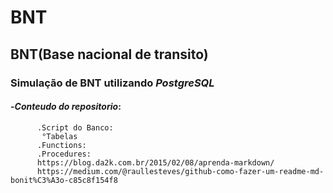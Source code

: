 # BNT  
## BNT(Base nacional de transito)
### Simulação de BNT utilizando _PostgreSQL_
#### -*Conteudo do repositorio*:
          .Script do Banco:
           °Tabelas
          .Functions:
          .Procedures:
          https://blog.da2k.com.br/2015/02/08/aprenda-markdown/
          https://medium.com/@raullesteves/github-como-fazer-um-readme-md-bonit%C3%A3o-c85c8f154f8

